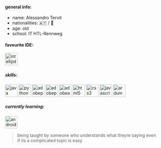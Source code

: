 #### general info:
- name:‏‏‎‎ Alessandro Tervit
- nationalities: 🇦🇹 / 🏴󠁧󠁢󠁳󠁣󠁴󠁿
- age:‎  old
- school: ‎‏‏‎IT HTL-Rennweg
  
#### favourite IDE:
 [<img src='https://cdn.jsdelivr.net/npm/simple-icons@3.0.1/icons/intellijidea.svg' alt='intellijidea' height='40'>](https://www.jetbrains.com/idea/) 
‎‎
‎
##### skills:
[<img src='https://cdn.jsdelivr.net/npm/simple-icons@3.0.1/icons/java.svg' alt='java' height='40'>](https://www.codecademy.com/resources/blog/what-is-java-used-for/)  [<img src='https://cdn.jsdelivr.net/npm/simple-icons@3.0.1/icons/python.svg' alt='python' height='40'>](https://www.codecademy.com/resources/blog/what-is-python-used-for/)  [<img src='https://cdn.jsdelivr.net/npm/simple-icons@3.0.1/icons/adobephotoshop.svg' alt='adobephotoshop' height='40'>](https://www.adobe.com/at/products/photoshop.html)  [<img src='https://cdn.jsdelivr.net/npm/simple-icons@3.0.1/icons/adobepremierepro.svg' alt='adobepremierepro' height='40'>](https://www.adobe.com/at/products/premiere.html)  [<img src='https://cdn.jsdelivr.net/npm/simple-icons@3.0.1/icons/adobeaftereffects.svg' alt='adobeaftereffects' height='40'>](https://www.adobe.com/at/products/aftereffects.html)  [<img src='https://cdn.jsdelivr.net/npm/simple-icons@3.0.1/icons/html5.svg' alt='html5' height='40'>](https://developer.mozilla.org/en-US/docs/Learn/Getting_started_with_the_web/HTML_basics)  [<img src='https://cdn.jsdelivr.net/npm/simple-icons@3.0.1/icons/css3.svg' alt='css3' height='40'>](https://developer.mozilla.org/en-US/docs/Learn/CSS/First_steps/What_is_CSS)  [<img src='https://cdn.jsdelivr.net/npm/simple-icons@3.0.1/icons/javascript.svg' alt='javascript' height='40'>](https://developer.mozilla.org/en-US/docs/Learn/JavaScript/First_steps/What_is_JavaScript )  [<img src='https://cdn.jsdelivr.net/npm/simple-icons@3.0.1/icons/arduino.svg' alt='arduino' height='40'>](https://docs.arduino.cc/learn/starting-guide/whats-arduino)
‎‎‎‎‎‎‎
‎
##### currently learning:
[<img src='https://cdn.jsdelivr.net/npm/simple-icons@3.0.1/icons/android.svg' alt='android' height='40'>](https://www.jetbrains.com/help/idea/create-your-first-android-application.html#ff386a08)  
> being taught by someone who understands what theyre saying even if its a complicated topic is easy
